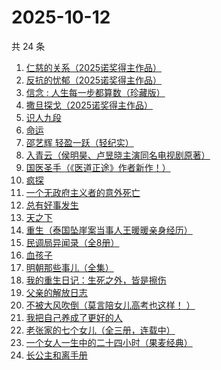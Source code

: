 # 2025-10-12

共 24 条

<!-- BEGIN WEREAD -->
<!-- 最后更新时间 2025-10-12 19:18:32 +0800 -->
1. [仁慈的关系（2025诺奖得主作品）](https://weread.qq.com/web/bookDetail/0b432ca0813ab83bcg019c3d)
1. [反抗的忧郁（2025诺奖得主作品）](https://weread.qq.com/web/bookDetail/08e32070813ab81b8g012f0a)
1. [信念 : 人生每一步都算数（珍藏版）](https://weread.qq.com/web/bookDetail/9e1326b0813ab8736g0119ec)
1. [撒旦探戈（2025诺奖得主作品）](https://weread.qq.com/web/bookDetail/657323107171e29b657dacd)
1. [识人九段](https://weread.qq.com/web/bookDetail/63d32810813aba6e7g017aa2)
1. [命运](https://weread.qq.com/web/bookDetail/0e932260813ab7297g01583b)
1. [邵艺辉 轻盈一跃（轻纪实）](https://weread.qq.com/web/bookDetail/e4732900813ab9c3fg0146d5)
1. [入青云（侯明昊、卢昱晓主演同名电视剧原著）](https://weread.qq.com/web/bookDetail/b0e32480728a9c63b0e69aa)
1. [国医圣手（《医道正途》作者新作！）](https://weread.qq.com/web/bookDetail/86932020813aba4f4g0151b2)
1. [疯探](https://weread.qq.com/web/bookDetail/09232490813ab9ec2g0158fc)
1. [一个无政府主义者的意外死亡](https://weread.qq.com/web/bookDetail/a7a32960723fa2a6a7afb50)
1. [总有好事发生](https://weread.qq.com/web/bookDetail/3f132e60813aba725g011b72)
1. [天之下](https://weread.qq.com/web/bookDetail/4de326a0721770aa4de95f4)
1. [重生（泰国坠崖案当事人王暖暖亲身经历）](https://weread.qq.com/web/bookDetail/f56324b0813aba592g019f29)
1. [民调局异闻录（全8册）](https://weread.qq.com/web/bookDetail/b8332d90813aba784g013ecb)
1. [血孩子](https://weread.qq.com/web/bookDetail/38032c60813ab9befg0176de)
1. [明朝那些事儿（全集）](https://weread.qq.com/web/bookDetail/a57325c05c8ed3a57224187)
1. [我的重生日记：生死之外，皆是擦伤](https://weread.qq.com/web/bookDetail/d7432640813ab9560g013cc5)
1. [父亲的解放日志](https://weread.qq.com/web/bookDetail/325320f0813ab9c87g0162ef)
1. [不被大风吹倒（莫言陪女儿高考也这样！ ）](https://weread.qq.com/web/bookDetail/2c032e80813ab95aag019524)
1. [我把自己养成了更好的人](https://weread.qq.com/web/bookDetail/b4632600813ab94abg0147dd)
1. [老张家的七个女儿（全三册，连载中）](https://weread.qq.com/web/bookDetail/12332100813ab8b6cg0155cf)
1. [一个女人一生中的二十四小时（果麦经典）](https://weread.qq.com/web/bookDetail/bcc32220813aba6bbg013071)
1. [长公主和离手册](https://weread.qq.com/web/bookDetail/1ec326b0813aba730g013f38)
<!-- END WEREAD -->